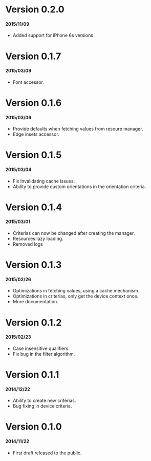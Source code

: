 # Version 0.2.0
#### 2015/11/09

- Added support for iPhone 6s versions

# Version 0.1.7

#### 2015/03/09

 - Font accessor.

# Version 0.1.6

#### 2015/03/06

 - Provide defaults when fetching values from resoure manager.
 - Edge insets accessor.

# Version 0.1.5

#### 2015/03/04

 - Fix Invalidating cache issues.
 - Ability to provide custom orientations in the orientation criteria.

# Version 0.1.4

#### 2015/03/01

 - Criterias can now be changed after creating the manager.
 - Resources lazy loading.
 - Removed logs

# Version 0.1.3

#### 2015/02/26

 - Optimizations in fetching values, using a cache mechanism.
 - Optimizations in criterias, only get the device context once.
 - More documentation.

# Version 0.1.2

#### 2015/02/23

 - Case insensitive qualifiers.
 - Fix bug in the filter algorithm.
 
# Version 0.1.1

#### 2014/12/22

 - Ability to create new criterias.
 - Bug fixing in device criteria.

# Version 0.1.0

#### 2014/11/22

 - First draft released to the public.
